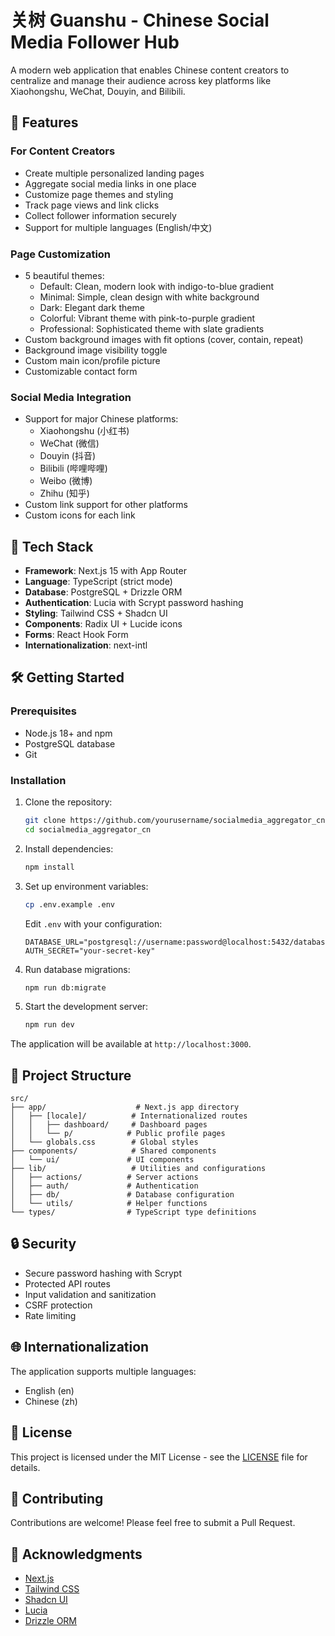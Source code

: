# 关树 Guanshu - Chinese Social Media Follower Hub

A modern web application that enables Chinese content creators to centralize and manage their audience across key platforms like Xiaohongshu, WeChat, Douyin, and Bilibili.

## 🌟 Features

### For Content Creators
- Create multiple personalized landing pages
- Aggregate social media links in one place
- Customize page themes and styling
- Track page views and link clicks
- Collect follower information securely
- Support for multiple languages (English/中文)

### Page Customization
- 5 beautiful themes:
  - Default: Clean, modern look with indigo-to-blue gradient
  - Minimal: Simple, clean design with white background
  - Dark: Elegant dark theme
  - Colorful: Vibrant theme with pink-to-purple gradient
  - Professional: Sophisticated theme with slate gradients
- Custom background images with fit options (cover, contain, repeat)
- Background image visibility toggle
- Custom main icon/profile picture
- Customizable contact form

### Social Media Integration
- Support for major Chinese platforms:
  - Xiaohongshu (小红书)
  - WeChat (微信)
  - Douyin (抖音)
  - Bilibili (哔哩哔哩)
  - Weibo (微博)
  - Zhihu (知乎)
- Custom link support for other platforms
- Custom icons for each link

## 🚀 Tech Stack

- **Framework**: Next.js 15 with App Router
- **Language**: TypeScript (strict mode)
- **Database**: PostgreSQL + Drizzle ORM
- **Authentication**: Lucia with Scrypt password hashing
- **Styling**: Tailwind CSS + Shadcn UI
- **Components**: Radix UI + Lucide icons
- **Forms**: React Hook Form
- **Internationalization**: next-intl

## 🛠️ Getting Started

### Prerequisites

- Node.js 18+ and npm
- PostgreSQL database
- Git

### Installation

1. Clone the repository:
   ```bash
   git clone https://github.com/yourusername/socialmedia_aggregator_cn.git
   cd socialmedia_aggregator_cn
   ```

2. Install dependencies:
   ```bash
   npm install
   ```

3. Set up environment variables:
   ```bash
   cp .env.example .env
   ```
   Edit `.env` with your configuration:
   ```
   DATABASE_URL="postgresql://username:password@localhost:5432/database_name"
   AUTH_SECRET="your-secret-key"
   ```

4. Run database migrations:
   ```bash
   npm run db:migrate
   ```

5. Start the development server:
   ```bash
   npm run dev
   ```

The application will be available at `http://localhost:3000`.

## 📁 Project Structure

```
src/
├── app/                    # Next.js app directory
│   ├── [locale]/          # Internationalized routes
│   │   ├── dashboard/     # Dashboard pages
│   │   └── p/            # Public profile pages
│   └── globals.css        # Global styles
├── components/            # Shared components
│   └── ui/               # UI components
├── lib/                   # Utilities and configurations
│   ├── actions/          # Server actions
│   ├── auth/             # Authentication
│   ├── db/               # Database configuration
│   └── utils/            # Helper functions
└── types/                # TypeScript type definitions
```

## 🔒 Security

- Secure password hashing with Scrypt
- Protected API routes
- Input validation and sanitization
- CSRF protection
- Rate limiting

## 🌐 Internationalization

The application supports multiple languages:
- English (en)
- Chinese (zh)

## 📝 License

This project is licensed under the MIT License - see the [LICENSE](LICENSE) file for details.

## 🤝 Contributing

Contributions are welcome! Please feel free to submit a Pull Request.

## 🙏 Acknowledgments

- [Next.js](https://nextjs.org/)
- [Tailwind CSS](https://tailwindcss.com/)
- [Shadcn UI](https://ui.shadcn.com/)
- [Lucia](https://lucia-auth.com/)
- [Drizzle ORM](https://orm.drizzle.team/)
